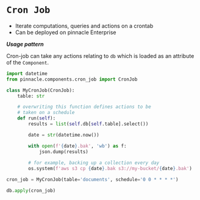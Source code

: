 # `Cron Job`

- Iterate computations, queries and actions on a crontab
- Can be deployed on pinnacle Enterprise

***Usage pattern***

Cron-job can take any actions relating to `db`
which is loaded as an attribute of the `Component`.

```python
import datetime
from pinnacle.components.cron_job import CronJob

class MyCronJob(CronJob):
    table: str

    # overwriting this function defines actions to be 
    # taken on a schedule
    def run(self):
        results = list(self.db[self.table].select())

        date = str(datetime.now())

        with open(f'{date}.bak', 'wb') as f:
            json.dump(results)
        
        # for example, backing up a collection every day
        os.system(f'aws s3 cp {date}.bak s3://my-bucket/{date}.bak')

cron_job = MyCronJob(table='documents', schedule='0 0 * * * *')

db.apply(cron_job)
```